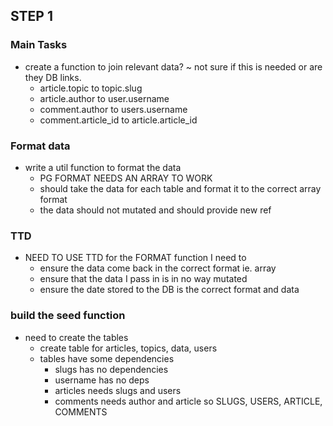 ## STEP 1

### Main Tasks
 - create a function to join relevant data? ~ not sure if this is needed or are they DB links.
    - article.topic to topic.slug
    - article.author to user.username
    - comment.author to users.username
    - comment.article_id to article.article_id
### Format data
 - write a util function to format the data
   - PG FORMAT NEEDS AN ARRAY TO WORK
   - should take the data for each table and format it to the correct   array format
   - the data should not mutated and should provide new ref

### TTD
- NEED TO USE TTD
   for the FORMAT function I need to
   - ensure the data come back in the correct format ie. array
   - ensure that the data I pass in is in no way mutated
   - ensure the date stored to the DB is the correct format and data

### build the seed function
- need to create the tables
   - create table for articles, topics, data, users
   - tables have some dependencies
      - slugs has no dependencies
      - username has no deps
      - articles needs slugs and users
      - comments needs author and article
      so SLUGS, USERS, ARTICLE, COMMENTS
